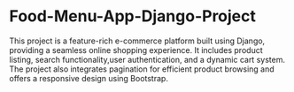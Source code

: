 # Food-Menu-App-Django-Project
This project is a feature-rich e-commerce platform built using Django, providing a seamless online shopping experience. It includes product listing, search functionality,user authentication, and a dynamic cart system. The project also integrates pagination for efficient product browsing and offers a responsive design using Bootstrap.
